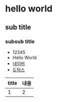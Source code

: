 # hello world
## sub title
### subsub title
* 12345
* Hello World
* [네이버](http://www.naver.com)
* [도탁스](http://cafe.daum.net/dotax)

|title|내용|
|-----|---|
|1|2|